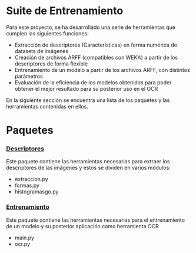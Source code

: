 # Suite de Entrenamiento 

Para este proyecto, se ha desarrollado una serie de herramientas que cumplen las siguientes funciones:
- Extracción de descriptores (Características) en forma numérica de datasets de imágenes
- Creación de archivos ARFF (compatibles con WEKA) a partir de los descriptores de forma flexible
- Entrenamiento de un modelo a partir de los archivos ARFF, con distintos parámetros
- Evaluación de la eficiencia de los modelos obtenidos para poder obtener el mejor resultado para su posterior uso en el OCR

En la siguiente sección se encuentra una lista de los paquetes y las herramientas contenidas en ellos.

# Paquetes
### [Descriptores](Extracción-de-Descriptores.md)

Este paquete contiene las herramientas necesarias para extraer los descriptores de las imágenes y estos se dividen en varios módulos:

- extraccion.py 
- formas.py
- histogramasgo.py

### [Entrenamiento](Entrenamiento.md)

Este paquete contiene las herramientas necesarias para el entrenamiento de un modelo y su posterior aplicación como herramienta OCR

- main.py
- ocr.py
